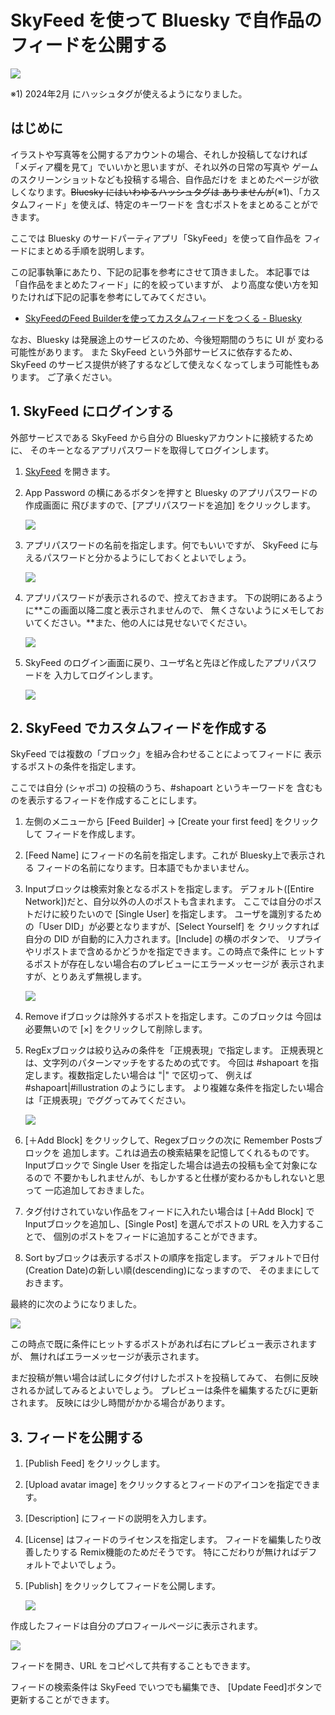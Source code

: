 # SkyFeed を使って Bluesky で自作品のフィードを公開する

![](./cover.png)

※1) 2024年2月 にハッシュタグが使えるようになりました。

## はじめに

イラストや写真等を公開するアカウントの場合、それしか投稿してなければ
「メディア欄を見て」でいいかと思いますが、それ以外の日常の写真や
ゲームのスクリーンショットなども投稿する場合、自作品だけを
まとめたページが欲しくなります。~~Bluesky にはいわゆるハッシュタグは
ありませんが~~(※1)、「カスタムフィード」を使えば、特定のキーワードを
含むポストをまとめることができます。

ここでは Bluesky のサードパーティアプリ「SkyFeed」を使って自作品を
フィードにまとめる手順を説明します。

この記事執筆にあたり、下記の記事を参考にさせて頂きました。
本記事では「自作品をまとめたフィード」に的を絞っていますが、
より高度な使い方を知りたければ下記の記事を参考にしてみてください。

- [SkyFeedのFeed Builderを使ってカスタムフィードをつくる - Bluesky](https://scrapbox.io/Bluesky/SkyFeed%E3%81%AEFeed_Builder%E3%82%92%E4%BD%BF%E3%81%A3%E3%81%A6%E3%82%AB%E3%82%B9%E3%82%BF%E3%83%A0%E3%83%95%E3%82%A3%E3%83%BC%E3%83%89%E3%82%92%E3%81%A4%E3%81%8F%E3%82%8B)

なお、Bluesky は発展途上のサービスのため、今後短期間のうちに UI が
変わる可能性があります。 また SkyFeed という外部サービスに依存するため、
SkyFeed のサービス提供が終了するなどして使えなくなってしまう可能性もあります。
ご了承ください。

## 1. SkyFeed にログインする

外部サービスである SkyFeed から自分の Blueskyアカウントに接続するために、
そのキーとなるアプリパスワードを取得してログインします。

1. [SkyFeed](https://skyfeed.app/) を開きます。
2. App Password の横にあるボタンを押すと Bluesky のアプリパスワードの作成画面に
    飛びますので、[アプリパスワードを追加] をクリックします。

    ![](./skyfeed-35-skyfeed-jump.png)

3. アプリパスワードの名前を指定します。何でもいいですが、
    SkyFeed に与えるパスワードと分かるようにしておくとよいでしょう。

    ![](./skyfeed-02-apppass-name.png)

4. アプリパスワードが表示されるので、控えておきます。
    下の説明にあるように**この画面以降二度と表示されませんので、
    無くさないようにメモしておいてください。**また、他の人には見せないでください。

    ![](./skyfeed-03-apppass-pass.png)

5. SkyFeed のログイン画面に戻り、ユーザ名と先ほど作成したアプリパスワードを
    入力してログインします。

    ![](./skyfeed-04-skyfeed-login.png)

## 2. SkyFeed でカスタムフィードを作成する

SkyFeed では複数の「ブロック」を組み合わせることによってフィードに
表示するポストの条件を指定します。

ここでは自分 (シャポコ) の投稿のうち、#shapoart というキーワードを
含むものを表示するフィードを作成することにします。

1. 左側のメニューから [Feed Builder] → [Create your first feed] をクリックして
    フィードを作成します。
2. [Feed Name] にフィードの名前を指定します。これが Bluesky上で表示される
    フィードの名前になります。日本語でもかまいません。
3. Inputブロックは検索対象となるポストを指定します。
    デフォルト([Entire Network])だと、自分以外の人のポストも含まれます。
    ここでは自分のポストだけに絞りたいので [Single User] を指定します。
    ユーザを識別するための「User DID」が必要となりますが、[Select Yourself] を
    クリックすれば自分の DID が自動的に入力されます。[Include] の横のボタンで、
    リプライやリポストまで含めるかどうかを指定できます。この時点で条件に
    ヒットするポストが存在しない場合右のプレビューにエラーメッセージが
    表示されますが、とりあえず無視します。

    ![](./skyfeed-50-input-block.png)

4. Remove ifブロックは除外するポストを指定します。このブロックは
    今回は必要無いので [×] をクリックして削除します。
5. RegExブロックは絞り込みの条件を「正規表現」で指定します。
    正規表現とは、文字列のパターンマッチをするための式です。
    今回は #shapoart を指定します。複数指定したい場合は "|" で区切って、
    例えば #shapoart|#illustration のようにします。
    より複雑な条件を指定したい場合は「正規表現」でググってみてください。
    
    ![](./skyfeed-60-regex-block.png)

6. [＋Add Block] をクリックして、Regexブロックの次に Remember Postsブロックを
    追加します。これは過去の検索結果を記憶してくれるものです。
    Inputブロックで Single User を指定した場合は過去の投稿も全て対象になるので
    不要かもしれませんが、もしかすると仕様が変わるかもしれないと思って
    一応追加しておきました。
7. タグ付けされていない作品をフィードに入れたい場合は [＋Add Block] で
    Inputブロックを追加し、[Single Post] を選んでポストの URL を入力することで、
    個別のポストをフィードに追加することができます。
8. Sort byブロックは表示するポストの順序を指定します。
    デフォルトで日付(Creation Date)の新しい順(descending)になっますので、
    そのままにしておきます。

最終的に次のようになりました。

![](./skyfeed-60-skyfeed-overview.png)

この時点で既に条件にヒットするポストがあれば右にプレビュー表示されますが、
無ければエラーメッセージが表示されます。

まだ投稿が無い場合は試しにタグ付けしたポストを投稿してみて、
右側に反映されるか試してみるとよいでしょう。
プレビューは条件を編集するたびに更新されます。
反映には少し時間がかかる場合があります。

## 3. フィードを公開する

1. [Publish Feed] をクリックします。
2. [Upload avatar image] をクリックするとフィードのアイコンを指定できます。
3. [Description] にフィードの説明を入力します。
4. [License] はフィードのライセンスを指定します。
    フィードを編集したり改善したりする Remix機能のためだそうです。
    特にこだわりが無ければデフォルトでよいでしょう。
5. [Publish] をクリックしてフィードを公開します。

    ![](./skyfeed-70-skyfeed-publish.png)

作成したフィードは自分のプロフィールページに表示されます。

![](./skyfeed-80-published.png)

フィードを開き、URL をコピペして共有することもできます。

フィードの検索条件は SkyFeed でいつでも編集でき、
[Update Feed]ボタンで更新することができます。
